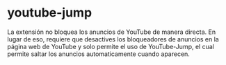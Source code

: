 # youtube-jump
La extensión no bloquea los anuncios de YouTube de manera directa. En lugar de eso, requiere que desactives los bloqueadores de anuncios en la página web de YouTube y solo permite el uso de YouTube-Jump, el cual permite saltar los anuncios automaticamente cuando aparecen.
